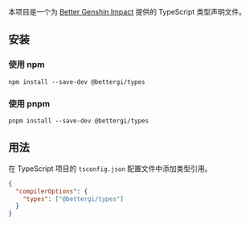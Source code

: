 本项目是一个为 [Better Genshin Impact](https://github.com/babalae/better-genshin-impact) 提供的 TypeScript 类型声明文件。

## 安装

### 使用 npm

```shell
npm install --save-dev @bettergi/types
```

### 使用 pnpm

```shell
pnpm install --save-dev @bettergi/types
```

## 用法

在 TypeScript 项目的 `tsconfig.json` 配置文件中添加类型引用。

```json
{
  "compilerOptions": {
    "types": ["@bettergi/types"]
  }
}
```
